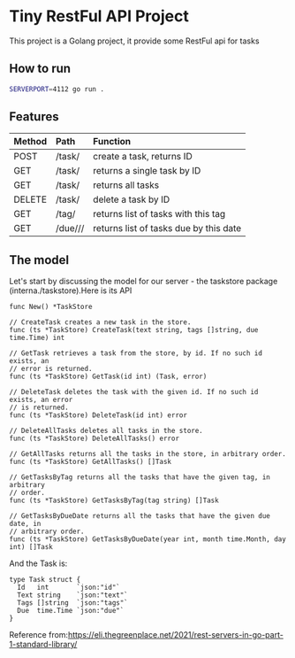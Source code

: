 # Tiny RestFul API Project
This project is a Golang project, it provide some RestFul api for tasks

## How to run
```bash
SERVERPORT=4112 go run .
```

## Features


| Method | Path                | Function                               |
|:------ |:------------------- |:-------------------------------------- |
| POST   | /task/              | create a task, returns ID              |
| GET    | /task/<taskid>      | returns a single task by ID            |
| GET    | /task/              | returns all tasks                      |
| DELETE | /task/<taskid>      | delete a task by ID                    |
| GET    | /tag/<tagname>      | returns list of tasks with this tag    |
| GET    | /due/<yy>/<mm>/<dd> | returns list of tasks due by this date |


## The model
Let's start by discussing the model for our server - the taskstore package (interna./taskstore).Here is its API
```Golang
func New() *TaskStore

// CreateTask creates a new task in the store.
func (ts *TaskStore) CreateTask(text string, tags []string, due time.Time) int

// GetTask retrieves a task from the store, by id. If no such id exists, an
// error is returned.
func (ts *TaskStore) GetTask(id int) (Task, error)

// DeleteTask deletes the task with the given id. If no such id exists, an error
// is returned.
func (ts *TaskStore) DeleteTask(id int) error

// DeleteAllTasks deletes all tasks in the store.
func (ts *TaskStore) DeleteAllTasks() error

// GetAllTasks returns all the tasks in the store, in arbitrary order.
func (ts *TaskStore) GetAllTasks() []Task

// GetTasksByTag returns all the tasks that have the given tag, in arbitrary
// order.
func (ts *TaskStore) GetTasksByTag(tag string) []Task

// GetTasksByDueDate returns all the tasks that have the given due date, in
// arbitrary order.
func (ts *TaskStore) GetTasksByDueDate(year int, month time.Month, day int) []Task
```
And the Task is:
```Golang
type Task struct {
  Id   int       `json:"id"`
  Text string    `json:"text"`
  Tags []string  `json:"tags"`
  Due  time.Time `json:"due"`
}
```
    
Reference from:https://eli.thegreenplace.net/2021/rest-servers-in-go-part-1-standard-library/



